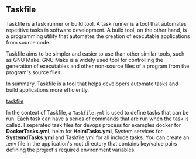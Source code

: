 ## Taskfile

Taskfile is a task runner or build tool. A task runner is a tool that automates repetitive tasks in software development. A build tool, on the other hand, is a programming utility that automates the creation of executable applications from source code.

Taskfile aims to be simpler and easier to use than other similar tools, such as GNU Make. GNU Make is a widely used tool for controlling the generation of executables and other non-source files of a program from the program's source files.

In summary, Taskfile is a tool that helps developers automate tasks and build applications more efficiently. 

[taskfile](https://taskfile.dev/)


In the context of Taskfile, a `Taskfile.yml` is used to define tasks that can be run. Each task can have a series of commands that are run when the task is called. I seperated task files for devops process for examples docker for **DockerTasks.yml**, helm for **HelmTasks.yml**, System services for **SystemdTasks.yml** and Taskfile.yml for all include tasks. You can create an .env file in the application's root directory that contains key/value pairs defining the project's required environment variables.